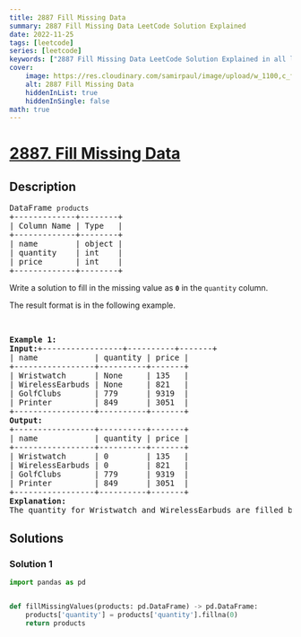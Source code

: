 ```yaml
---
title: 2887 Fill Missing Data
summary: 2887 Fill Missing Data LeetCode Solution Explained
date: 2022-11-25
tags: [leetcode]
series: [leetcode]
keywords: ["2887 Fill Missing Data LeetCode Solution Explained in all languages", "2887 Fill Missing Data", "LeetCode", "leetcode solution in Python3 C++ Java Go PHP Ruby Swift TypeScript Rust C# JavaScript C", "GeeksforGeeks", "InterviewBit", "Coding Ninjas", "HackerRank", "HackerEarth", "CodeChef", "TopCoder", "AlgoExpert", "freeCodeCamp", "Codeforces", "GitHub", "AtCoder", "Samir Paul"]
cover:
    image: https://res.cloudinary.com/samirpaul/image/upload/w_1100,c_fit,co_rgb:FFFFFF,l_text:Arial_75_bold:2887 Fill Missing Data - Solution Explained/problem-solving.webp
    alt: 2887 Fill Missing Data
    hiddenInList: true
    hiddenInSingle: false
math: true
---
```



# [2887. Fill Missing Data](https://leetcode.com/problems/fill-missing-data)


## Description

<pre>
DataFrame <code>products</code>
+-------------+--------+
| Column Name | Type   |
+-------------+--------+
| name        | object |
| quantity    | int    |
| price       | int    |
+-------------+--------+
</pre>

<p>Write a solution to fill in the missing value as <code><strong>0</strong></code> in the <code>quantity</code> column.</p>

<p>The result format is in the following example.</p>

<p>&nbsp;</p>
<pre>
<strong class="example">Example 1:</strong>
<strong>Input:</strong>+-----------------+----------+-------+
| name            | quantity | price |
+-----------------+----------+-------+
| Wristwatch      | None     | 135   |
| WirelessEarbuds | None     | 821   |
| GolfClubs       | 779      | 9319  |
| Printer         | 849      | 3051  |
+-----------------+----------+-------+
<strong>Output:
</strong>+-----------------+----------+-------+
| name            | quantity | price |
+-----------------+----------+-------+
| Wristwatch      | 0        | 135   |
| WirelessEarbuds | 0        | 821   |
| GolfClubs       | 779      | 9319  |
| Printer         | 849      | 3051  |
+-----------------+----------+-------+
<strong>Explanation:</strong> 
The quantity for Wristwatch and WirelessEarbuds are filled by 0.</pre>

## Solutions

### Solution 1

<!-- tabs:start -->

```python
import pandas as pd


def fillMissingValues(products: pd.DataFrame) -> pd.DataFrame:
    products['quantity'] = products['quantity'].fillna(0)
    return products
```

<!-- tabs:end -->

<!-- end -->
